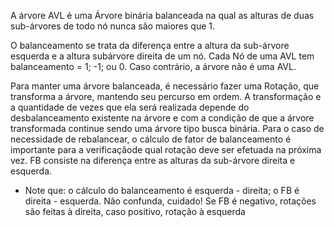 A árvore AVL é uma Árvore binária balanceada na qual as alturas de duas sub-árvores de todo nó nunca  são maiores que 1.

O balanceamento se trata da diferença entre a altura da sub-árvore esquerda e a altura subárvore direita de um nó.
Cada Nó de uma AVL tem balanceamento = 1; -1; ou 0. Caso contrário, a árvore não é uma AVL.

Para manter uma árvore balanceada, é necessário fazer uma Rotação, que transforma a árvore, mantendo seu percurso em ordem. A transformação e a quantidade de vezes que ela será realizada depende do desbalanceamento existente na árvore e com a condição de que a árvore transformada
continue sendo uma árvore tipo busca
binária.
Para o caso de necessidade de rebalancear, o cálculo de fator de balanceamento é importante para a verificaçãode qual rotação deve ser efetuada na próxima vez.
FB consiste na diferença entre as alturas da sub-árvore direita e esquerda.
* Note que: o cálculo do balanceamento é esquerda - direita; o FB é direita - esquerda. Não confunda, cuidado!
Se FB é negativo, rotações são feitas à direita, caso positivo, rotação à esquerda
